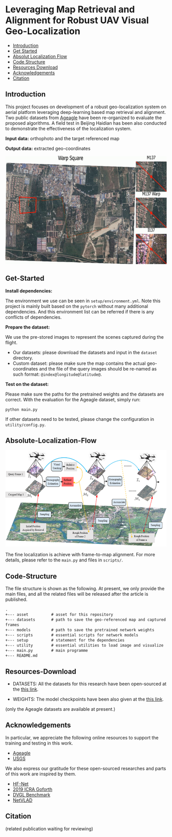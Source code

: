 # Leveraging Map Retrieval and Alignment for Robust UAV Visual Geo-Localization
* [Introduction](#Introduction)
* [Get Started](#Get-Started)
* [Absolut Localization Flow](#Absolute-Localization-Flow)
* [Code Structure](#Code-Structure)
* [Resources Download](#Resources-Download)
* [Acknowledgements](#Acknowledgements)
* [Citation](#Citation)

## Introduction
This project focuses on development of a robust geo-localization system on aerial platform leveraging deep-learning based map retrieval and alignment. 
Two public datasets from [Ageagle](https://ageagle.com/resources/?filter_by=data-set) have been re-organized  to evaluate the proposed algorithms.
A field test in Beijing Haidian has been also conducted to demonstrate the effectiveness of the localization system.	

**Input data:** orthophoto and the target referenced map

**Output data:** extracted geo-coordinates

<p align="center">
  <img width="600" height="338" src="asset/flight_example_in_field_test.gif">
</p>

## Get-Started

**Install dependencies:**

The environment we use can be seen in `setup/environment.yml`.
Note this project is mainly built based on the `pytorch` without many additional dependencies.
And this environment list can be referred if there is any conflicts of dependencies.

**Prepare the dataset:**	

We use the pre-stored images to represent the scenes captured during the flight.

* Our datasets: please download the datasets and input in the `dataset` directory.
* Custom dataset: please make sure the map contains the actual geo-coordinates and the file of the query images should be re-named as such format: `@index@longitude@latitude@`.

**Test on the dataset:**

Please make sure the paths for the pretrained weights and the datasets are correct.
With the evaluation for the Ageagle dataset, simply run:

```
python main.py
```

If other datasets need to be tested, please change the configuration in `utility/config.py`.

## Absolute-Localization-Flow
<p align="center">
  <img width="600" height="300" src="asset/architecture_for_loc.png">
</p>

The fine localization is achieve with frame-to-map alignment. For more details, please refer to the `main.py` and files in `scripts/`.

## Code-Structure
The file structure is shown as the following. 
At present, we only provide the main files, and all the related files will be released after the article is published.

```
.
+--- asset          # asset for this repository
+--- datasets       # path to save the geo-referenced map and captured frames
+--- models         # path to save the pretrained network weights
+--- scripts        # essential scripts for network models
+--- setup          # statement for the dependencies
+--- utility        # essential utilities to load image and visualize
+--- main.py        # main programme
+--- README.md      

```

## Resources-Download

* DATASETS: All the datasets for this research have been open-sourced at the [this link](https://cloud.tsinghua.edu.cn/d/eebd9d4c83eb4fe2b20c/).

* WEIGHTS: The model checkpoints have been also given at the [this link](https://cloud.tsinghua.edu.cn/d/eebd9d4c83eb4fe2b20c/).

(only the Ageagle datasets are available at present.)

## Acknowledgements 

In particular, we appreciate the following online resources to support the training and testing in this work.

* [Ageagle](https://ageagle.com/resources/?filter_by=data-set)
* [USGS](https://earthexplorer.usgs.gov/)

We also express our gratitude for these open-sourced researches and parts of this work are inspired by them.

* [HF-Net](https://github.com/ethz-asl/hfnet)
* [2019 ICRA Goforth](https://github.com/hmgoforth/gps-denied-uav-localization)
* [DVGL Benchmark](https://github.com/gmberton/deep-visual-geo-localization-benchmark)
* [NetVLAD](https://github.com/lyakaap/NetVLAD-pytorch)

## Citation

(related publication waiting for reviewing)
